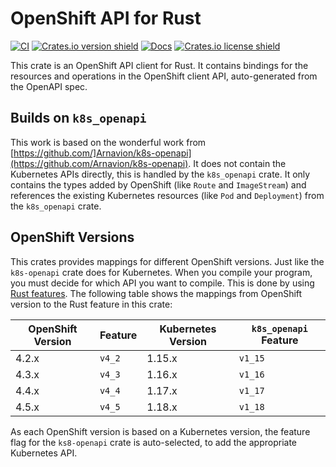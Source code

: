 # OpenShift API for Rust

[![CI](https://github.com/ctron/openshift-openapi/workflows/CI/badge.svg)](https://github.com/ctron/openshift-openapi/actions?query=workflow%3ACI)
[![Crates.io version shield](https://img.shields.io/crates/v/openshift-openapi.svg)](https://crates.io/crates/openshift-openapi)
[![Docs](https://docs.rs/openshift-openapi/badge.svg)](https://docs.rs/openshift-openapi)
[![Crates.io license shield](https://img.shields.io/crates/l/openshift-openapi.svg)](https://crates.io/crates/openshift-openapi)

This crate is an OpenShift API client for Rust. It contains bindings for the
resources and operations in the OpenShift client API, auto-generated from the OpenAPI spec.

## Builds on `k8s_openapi`

This work is based on the wonderful work from [https://github.com/]Arnavion/k8s-openapi](https://github.com/Arnavion/k8s-openapi).
It does not contain the Kubernetes APIs directly, this is handled by the `k8s_openapi` crate. It only
contains the types added by OpenShift (like `Route` and `ImageStream`) and references the existing
Kubernetes resources (like `Pod` and `Deployment`) from the `k8s_openapi` crate.

## OpenShift Versions

This crates provides mappings for different OpenShift versions. Just like the `k8s-openapi` crate does for
Kubernetes. When you compile your program, you must decide for which API you want to compile. This is done
by using [Rust features](https://doc.rust-lang.org/cargo/reference/features.html). The following table shows
the mappings from OpenShift version to the Rust feature in this crate:

| OpenShift Version | Feature | Kubernetes Version | `k8s_openapi` Feature |
| ----------------- | ------- | ------------------ | --------------------- |
| 4.2.x             | `v4_2`  | 1.15.x             | `v1_15`               |
| 4.3.x             | `v4_3`  | 1.16.x             | `v1_16`               |
| 4.4.x             | `v4_4`  | 1.17.x             | `v1_17`               |
| 4.5.x             | `v4_5`  | 1.18.x             | `v1_18`               |

As each OpenShift version is based on a Kubernetes version, the feature flag for the `ks8-openapi` crate
is auto-selected, to add the appropriate Kubernetes API.
